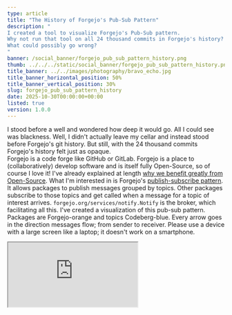 ```yaml
---
type: article
title: "The History of Forgejo's Pub-Sub Pattern"
description: "
I created a tool to visualize Forgejo's Pub-Sub pattern.
Why not run that tool on all 24 thousand commits in Forgejo's history?
What could possibly go wrong?
"
banner: /social_banner/forgejo_pub_sub_pattern_history.png
thumb: ../../../static/social_banner/forgejo_pub_sub_pattern_history.png
title_banner: ../../images/photography/bravo_echo.jpg
title_banner_horizontal_position: 50%
title_banner_vertical_position: 30%
slug: forgejo_pub_sub_pattern_history
date: 2025-10-30T00:00:00+00:00
listed: true
version: 1.0.0
---
```


I stood before a well and wondered how deep it would go.
All I could see was blackness.
Well, I didn't actually leave my cellar and instead stood before Forgejo's git history.
But still, with the 24 thousand commits Forgejo's history felt just as opaque.<br />
Forgejo is a code forge like GitHub or GitLab.
Forgejo is a place to (collaboratively) develop software and is itself fully Open-Source, so of course I love it!
I've already explained at length [why we benefit greatly from Open-Source](https://chris-besch.com/articles/open_source).
What I'm interested in is Forgejo's [publish-subscribe pattern](https://en.wikipedia.org/wiki/Publish%E2%80%93subscribe_pattern).
It allows packages to publish messages grouped by topics.
Other packages subscribe to those topics and get called when a message for a topic of interest arrives.
`forgejo.org/services/notify.Notify` is the broker, which facilitating all this.
I've created a visualization of this pub-sub pattern.
Packages are Forgejo-orange and topics Codeberg-blue.
Every arrow goes in the direction messages flow; from sender to receiver.
Please use a device with a large screen like a laptop; it doesn't work on a smartphone.

<Iframe src="https://christopher-besch.github.io/go_observer_pattern_visualizer/viewer" fullscreen />

The list on the right shows all commits in Forgejo's history that change something about the pub-sub pattern.
Select a commit see how Forgejo looked like back then.
Once you've selected a commit you can use the arrow keys, too.

## Go AST, a lot of Bash and D3.js
How did I create this visualization?
Firstly, let's take a look at how Forgejo's pub-sub pattern works.
Every participating package defines a notifier struct and uses the broker like this:

```go
// Define the notifier.
type actionsNotifier struct {
	notify_service.NullNotifier
}

// Ensure that this struct fulfills the Notifier interface.
var _ notify_service.Notifier = &actionsNotifier{}

// Declare functions for all topics the package is interested in.
func (n *actionsNotifier) NewIssue(/* --snip-- */) {
// --snip--

// Tell the broker there's a new notifier to be notified.
notify_service.RegisterNotifier(&actionsNotifier{})

// send a message to some topic
notify_service.PullReviewDismiss(ctx, doer, review, comment)
```
So what I had to do was find these places in Forgejo's source code and compile that data into a usable format.
I thought about doing this with grep and simple string matching but figured something more robust wouldn't hurt.
Therefore, I used Go's [abstract syntax tree (AST)](https://en.wikipedia.org/wiki/Abstract_syntax_tree) directly.
The AST is an intermediate state in the Go compiler; the compiler generates the AST from the source code and then the machine instructions from the AST.
To my delight, there is the `go/ast` package to walk through the AST and `go/types` for type checking.
There even is the convenient `golang.org/x/tools/go/packages` package to tie it all together.
Take a look at my [parser main.go](https://codeberg.org/christopher-besch/go_pub_sub_visualizer/src/branch/main/parser/main.go) if you're interested in some details.
This script spits out a single JSON.
For the pretty visualization I used [D3.js](https://d3js.org)'s force simulation.
It simulates repelling forces between all nodes and attracting forces between connected ones.
Take a look at the [viewer source code](https://codeberg.org/christopher-besch/go_pub_sub_visualizer/src/branch/main/viewer) for more on that.

## The Well and the Light
Now that I had a way to extract this data for one state of Forgejo's code base, a bigger idea came to me.
Why not do this for every commit in Forgejo's history?
How difficult could it be?
As you can see above, that did work out but not without hiccups.
So, I invite you to come on a little journey down Forgejo's history:
Let's throw a light down that well!

### *0,000m* 2025-10-27 ([346f87d](https://codeberg.org/forgejo/forgejo/commit/346f87d7a26d7c3678867961c74487e5b759cbf0))
I started in front of the well:
A few days ago I created [a Bash script](https://codeberg.org/christopher-besch/go_pub_sub_visualizer/src/branch/main/auto_parser.sh) that runs the parser script, checks out the next-older commit and repeats the process.
This script ran for days creating thousands of JSON files.
I created another [Go script](https://codeberg.org/christopher-besch/go_pub_sub_visualizer/src/branch/main/post_process/main.go) to clean up this mess e.g. by deleting duplicates.<br />
At [346f87d](https://codeberg.org/forgejo/forgejo/commit/346f87d7a26d7c3678867961c74487e5b759cbf0) I let my script run and fall into the darkness below.
I didn't know what it would uncover and if it would encounter some hurdles.
Let's say I started at ground level and every commit I go down is another meter below the surface.

### *0,780m* 2025-06-17 ([16dbc0e](https://codeberg.org/forgejo/forgejo/commit/16dbc0efd350cdc15760c2e40346c1e9fbb0bd01))
This was my first hiccup; my Go script crashed.
Apparently this commit removed a type of token that my script didn't expect (a SelectorExpr with a Selector that doesn't map to any object).
So, all commits older than this one crash my script.
I added a nil check and dropped it back in the well.
```go
pkg.TypesInfo.Uses[f.Sel] != nil
```

### *1,225m* 2025-03-27 ([2457f5f](https://codeberg.org/forgejo/forgejo/commit/2457f5ff2293f69e6de5cc7d608dd210f6b8e27a))
And I encountered another hiccup; in March Forgejo changed the Go module path from `code.gitea.io/gitea` to `forgejo.org`.
After all, Forgejo is a fork of Gitea.
I adjusted my Go script and made the viewer remove the `forgejo.org` and `code.gitea.io/gitea` prefixes.

### *7,568m* 2023-09-05 ([540bf9f](https://codeberg.org/forgejo/forgejo/commit/540bf9fa6d0d86297c9d575640798b718767bd9f))
And whush, I just dropped through to before the Forgejo fork.
Here the Gitea developers changed the pub-sub broker package from `code.gitea.io/gitea/modules/notification/base.Notifier` to `code.gitea.io/gitea/services/notify.Notifier`.
I adjust the script and continued.

### *10,956m* 2022-03-16 ([ed1d95c](https://codeberg.org/forgejo/forgejo/commit/ed1d95c55dfa91d1c9a486bfb8e00375d4038e29))
My script crashed just below this commit, which upgrades from `go1.17` to `go1.18`.
Apparently `golang.org/x/tools/go/packages` requires `go mod tidy` to run on a `go1.17` project.
I added `go mod tidy` to my script and let it run for the night.
When I woke up the next morning I noticed that my Nextcloud instance was down.
After quickly logging into my server I realized it entirely ran out of disk space, whups.
The `~/go` directory grew so large with Forgejo's many old dependencies it completely crippled my server.
Running my script in a Docker container didn't help here.
Now my script auto-deletes the `~/go` dir when it gets too large.

### *12,264m* 2021-06-23 ([17030ce](https://codeberg.org/forgejo/forgejo/commit/17030ced75059ec21f6fb1945a751c3ebef29a32))
Here a problem occurred when I re-ran my script with older versions of Go (more info on that below).
Somehow `go1.14` failed to `go1.14 mod tidy` below this commit.
Though, my up-to-date `go1.25.3` did work so now my script uses the new Go version whenever the old one fails.
It's a hack, but it works.

### *15,946m* 2019-09-12 ([3f5cdfe](https://codeberg.org/forgejo/forgejo/commit/3f5cdfe35905730ced41397c6ccd50df3804b5ec))
My script crashed again, this time for a most peculiar reason; `go mod tidy` failed.
I had been using the current `go1.25.3` tools.
Now that I got so far down, so far back to when Forgejo used `go1.12` that `go1.25.3` had no idea what to make of the old project.
Therefore, I had to adjust my script to look for the version of Go Forgejo used at that time, install and use that instead.

I find this so very fascinating.
Say you're writing a script that parses some questionnaires filled out by a lot of people.
Then every person's questionnaire will have the same structure.
Apart from a few outliers, who spilled their coffee over the questionnaire, you implement one parser for the entire data-set and all is well.
But here, with history, every assumption you make based on the newest version doesn't have to hold for all older versions.
Like in this case where I expected the source code to have changed from commit to commit.
But I didn't expect the Go tooling to have changed, too.

Btw, I forgot what commit this problem occurred on but did remember that it happened with the switch from `go1.12` to `go1.13`.
What commit is the first that uses `go1.13`?
`git bisect` is a great tool to answer questions like these.
You simply give it one commit that is definitely old (i.e., uses `go1.12` or older) and one commit that is definitely new (i.e., uses `go1.13` or newer).
Then `git bisect` spits you out at a commit somewhere in the middle and asks you, "Is this commit old or new?"
You tell it `git bisect old` or `git bisect new` and it spits you out in a new place.
You perform a binary search that lets you come through thousands of commits in a breeze.
If you're working on a code base you don't know the authors of, this is a great tool for figuring out what explanations the authors left in their commit messages.
Especially when you have a question `git blame` can't simply answer, `git bisect` is a great tool.
```bash
git bisect start
git bisect old d77176912bccf1dc0ad93366df55f00fee23b498
git bisect new forgejo
cat go.mod | grep -P '^go ' | cut -d ' ' -f2
# 1.20
git bisect new
# --snip--
```

### *16,625m* 2019-03-27 ([d578b71](https://codeberg.org/forgejo/forgejo/commit/d578b71d61ee8131e8abf7f538b93d8c6cc6fe6d))
This commit moves the code base from `code.gitea.io/git` to `code.gitea.io/gitea`.
Uff, okay, I added another rename option.

### *16,940m* 2019-01-13 ([beab2df](https://codeberg.org/forgejo/forgejo/commit/beab2df1227f9b7e556aa5716d94feb3a3e2088e))
And another rename.
This commit moves the broker struct from `modules/notification/base/base.go` to `modules/notification/base/notifier.go`.

### *16,141m* 2019-07-25 ([5efd363](https://codeberg.org/forgejo/forgejo/commit/5efd3630bc21d4b0ba6ff492d16d4c7e2814dd1f))
There are a lot of problems down here at 16km below the surface.
Now there's a problem with the xorm dependency.
This commit updates to xorm `v0.7.4` but the old `v0.7.3-0.20190620151208-f1b4f8368459` fails with `go mod tidy`.
I don't know why but my fix is as hacky as it is simple:
```bash
sed -i 's#github.com/go-xorm/xorm v0.7.3-0.20190620151208-f1b4f8368459#github.com/go-xorm/xorm v0.7.3#' go.mod
```

Btw, this is the old xorm repo on GitHub before it got moved to a Gitea server.
I'm glad the old repo is only archived and not deleted.
Otherwise, I'd have to do more work here.<br />
Come to think of it, there are a lot of old dependency versions we rarely care about.
If they are lost, we won't be able to build old versions of our software.
That might be real trouble if we want to reproduce some problem with outdated software.

### *16,624m* 2019-03-27 ([d771769](https://codeberg.org/forgejo/forgejo/commit/d77176912bccf1dc0ad93366df55f00fee23b498))
We are so far below the surface we don't even have a `go.mod` file anymore.
Gitea used `Gopkg.lock` before this commit.
Now my script creates its own `go.mod` if required.
```bash
if [ ! -f go.mod ]; then
    go mod init
fi
```

### *17,177m* 2018-10-18 ([ea619b3](https://codeberg.org/forgejo/forgejo/commit/ea619b39b2f2a3c1fb5ad28ebd4a269b2f822111))
Here, my script threw its final error: Empty output.<br />
There's no more pub-sub pattern to look for below this.
This commit is where the pub-sub pattern was created.
This commit is the bottom of the well our light just hit and thus the end of our pub-sub journey.
Alas, we could still check how much more rock there is below the well.

### *23,913m* 2014-02-11 ([475e347](https://codeberg.org/forgejo/forgejo/commit/475e3471b4e8da8776fe7e66a3390c8a30c19f08))
And this is it, the very first commit in Forgejo's history.
We are so far back, the project isn't named Forgejo or even Gitea anylonger; down here the project goes by the name Gogs.
Now there really isn't any deeper to go.

## What the Visualization Shows
Let's climb back out of the well and recollect what we've encountered.
Firstly, there used to be a topic no package ever sent a message to, `NotifyPullRevieweDismiss`.
It was removed [in June](https://codeberg.org/forgejo/forgejo/commit/9524b8c3702e204d9f942090acb39a3549c80ca8) and we can see that in the visualization.<br />
Then there's my own contribution to Forgejo: the `ActionRunNowDone` topic.
The visualization shows how I implemented the topic without any receiving packages at first.
In a second commit I attached the `services/mailer` and in a third the `services/webhook` package.<br />
Oh and I found some very strange behaviour from December 2022 to September 2023:
[c53f802](https://codeberg.org/forgejo/forgejo/commit/c53f802778c1951e0804507eec995bca37f1b09b) removed the `Notify` prefix from all topics.
On the very next day, however, [a89b399](https://codeberg.org/forgejo/forgejo/commit/a89b399faa275c28d0ffe9759d492636f67d6da0) reverted that.
This goes back and forth a lot, which explains the jarring visualization around this time.
In the end [540bf9f](https://codeberg.org/forgejo/forgejo/commit/540bf9fa6d0d86297c9d575640798b718767bd9f) removed the `Notify` prefix for the last time.
Maybe this is a broken bit in the Forgejo git history?
I colored these commits red in the visualization.<br />
Finally, as of [9524b8c](https://codeberg.org/forgejo/forgejo/commit/9524b8c3702e204d9f942090acb39a3549c80ca8) there's still some dead code:
The `Run` topic is never sent a message to and no one listens to the `DeleteIssue` topic.
Maybe those topics should be removed.
One could automate a check like this, maybe in CI.

## Conclusion
This really felt like diving into the abyss.
I never knew what lies below and when my script would fail for the next time.
It gave me chills, working code every day that has such history.
There is so much knowledge we stand upon.
And there are few general things I learned:

- Nothing stays the same given enough time.
  All my assumptions broke at some point, Forgejo used different tooling, different paths, different directory structures.
- Go is surprisingly good for scripting.
  Usually I would have done something like this with Python but I hate it's lack of type safety.
  Though I don't fancy Go's lack of null-safety, it is a lot quicker to write than something like Rust.
  I think I'll use it more often.
- I ran my script unattended using tmux on a server; tmux is pretty amazing for these kinds of things.
  Though, I really shouldn't have used my production server and got separate hardware.

## P.S.
I used these commands to generate the *"depth"* and date for each commit:
```bash
TZ=UTC0 git show --no-patch --date=local '--format=%ci' 16dbc0efd350cdc15760c2e40346c1e9fbb0bd01
git rev-list --count 16dbc0efd350cdc15760c2e40346c1e9fbb0bd01..346f87d7a26d7c3678867961c74487e5b759cbf0
```
